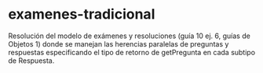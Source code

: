 # examenes-tradicional
Resolución del modelo de exámenes y resoluciones (guía 10 ej. 6, guías de Objetos 1) donde se manejan las herencias paralelas de preguntas y respuestas especificando el tipo de retorno de getPregunta en cada subtipo de Respuesta.

